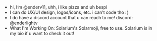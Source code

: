 - hi, I’m @enderv11, uhh, i like pizza and uh bespi
- I can do UX/UI design, logos/icons, etc. i can't code tho :(
- I do have a discord account that u can reach to me! discord: @enderlightv
- What I'm Working On: Solarium's Solarmoji, free to use. Solarium is in my bio if u want to check it out!
<!---
enderv11/enderv11 is a ✨ special ✨ repository because its `README.md` (this file) appears on your GitHub profile.
You can click the Preview link to take a look at your changes.
--->
